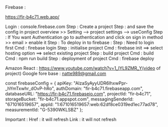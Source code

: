 Firebase : 

https://fir-b4c71.web.app/

Login : console.firebase.com
Step : Create a project 
Step : and save the config in project overview >> Setting —> project settings —> useConfig
Step : If You want Authentication go to authentication and click on sign in method >> email > enable it
Step : To deploy in to firebase :
Step : Need to login first 
	Cmd : firebase login
Step : initialise project
Cmd : firebase init
      ==>  select hosting option
     ==> select existing project
Step : build project 
	Cmd : build
	Cmd : npm run build 
Step : deployment of project 
	Cmd : firebase deploy
  
  
  
  Amazon React :   https://www.youtube.com/watch?v=1_IYL9ZMR_Y(video of project)
Google fore base : natte989@gmail.com

const firebaseConfig = {
  apiKey: "AIzaSyAyyUDR6lhxwPpr-_hYmTxwhr_dOvP-hRo",
  authDomain: "fir-b4c71.firebaseapp.com",
  databaseURL: "https://fir-b4c71.firebaseio.com",
  projectId: "fir-b4c71",
  storageBucket: "fir-b4c71.appspot.com",
  messagingSenderId: "671016519657",
  appId: "1:671016519657:web:62df8ce0319ed1ec77ad78",
  measurementId: "G-5390WKLSBZ"
};	


Important :
Href : it will refresh 
Link : it will not refresh
